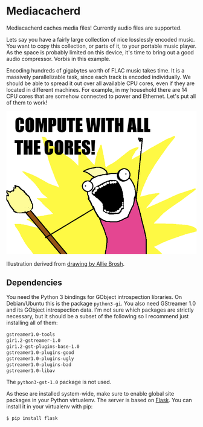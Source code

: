 Mediacacherd
============

Mediacacherd caches media files! Currently audio files are supported.

Lets say you have a fairly large collection of nice losslessly encoded music.
You want to copy this collection, or parts of it, to your portable music player.
As the space is probably limited on this device, it's time to bring out a good
audio compressor. Vorbis in this example.

Encoding hundreds of gigabytes worth of FLAC music takes time. It is a massively
parallelizable task, since each track is encoded individually. We should be able
to spread it out over all available CPU cores, even if they are located in
different machines. For example, in my household there are 14 CPU cores that are
somehow connected to power and Ethernet. Let's put all of them to work!

![Compute with all the cores!](docs/allthecores.png)

Illustration derived from [drawing by Allie Brosh](http://hyperboleandahalf.blogspot.com/2010/06/this-is-why-ill-never-be-adult.html).

## Dependencies

You need the Python 3 bindings for GObject introspection libraries. On Debian/Ubuntu this is the package `python3-gi`. You also need GStreamer 1.0 and its GObject introspection data. I'm not sure which packages are strictly necessary, but it should be a subset of the following so I recommend just installing all of them:

    gstreamer1.0-tools
    gir1.2-gstreamer-1.0
    gir1.2-gst-plugins-base-1.0
    gstreamer1.0-plugins-good
    gstreamer1.0-plugins-ugly
    gstreamer1.0-plugins-bad
    gstreamer1.0-libav

The `python3-gst-1.0` package is not used.

As these are installed system-wide, make sure to enable global site packages in
your Python virtualenv. The server is based on [Flask][]. You can install it in your virtualenv with pip:

    $ pip install flask

[flask]: http://flask.pocoo.org/

